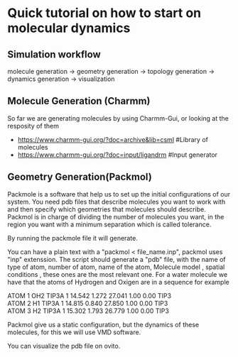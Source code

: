 # Quick tutorial on how to start on molecular dynamics

## Simulation workflow
molecule generation -> geometry generation -> topology generation -> dynamics generation -> visualization
## Molecule Generation (Charmm)
So far we are generating molecules by using Charmm-Gui, or looking at the resposity of them 
* https://www.charmm-gui.org/?doc=archive&lib=csml  #Library of molecules 
* https://www.charmm-gui.org/?doc=input/ligandrm    #Input generator
## Geometry Generation(Packmol)
Packmole is a software that help us to set up the initial configurations of our system. 
You need pdb files that describe molecules you want to work with and then specify which geometries that molecules should describe. 
Packmol is in charge of dividing the number of molecules you want, in the region you want with a minimum separation which is called tolerance. 

By running the packmole file it will generate.

You can have a plain text with a "packmol < file_name.inp", packmol uses "inp" extenssion. The script should generate a "pdb" file, with the name of  
type of atom,  number of atom, name of the atom, Molecule model , spatial conditions , these ones are the most relevant one. 
For a water molecule we have that the atoms of Hydrogen and Oxigen are in a sequence for example 

ATOM      1  OH2 TIP3A   1      14.542   1.272  27.041  1.00  0.00      TIP3    
ATOM      2  H1  TIP3A   1      14.815   0.840  27.850  1.00  0.00      TIP3    
ATOM      3  H2  TIP3A   1      15.302   1.793  26.779  1.00  0.00      TIP3  

Packmol give us a static configuration, but the dynamics of these molecules, for this we will use VMD software. 

You can visualize the pdb file on ovito. 


